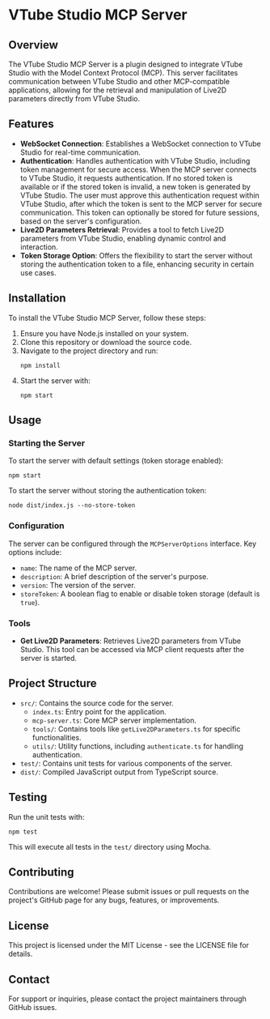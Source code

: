 # VTube Studio MCP Server

## Overview
The VTube Studio MCP Server is a plugin designed to integrate VTube Studio with the Model Context Protocol (MCP). This server facilitates communication between VTube Studio and other MCP-compatible applications, allowing for the retrieval and manipulation of Live2D parameters directly from VTube Studio.

## Features
- **WebSocket Connection**: Establishes a WebSocket connection to VTube Studio for real-time communication.
- **Authentication**: Handles authentication with VTube Studio, including token management for secure access. When the MCP server connects to VTube Studio, it requests authentication. If no stored token is available or if the stored token is invalid, a new token is generated by VTube Studio. The user must approve this authentication request within VTube Studio, after which the token is sent to the MCP server for secure communication. This token can optionally be stored for future sessions, based on the server's configuration.
- **Live2D Parameters Retrieval**: Provides a tool to fetch Live2D parameters from VTube Studio, enabling dynamic control and interaction.
- **Token Storage Option**: Offers the flexibility to start the server without storing the authentication token to a file, enhancing security in certain use cases.

## Installation
To install the VTube Studio MCP Server, follow these steps:
1. Ensure you have Node.js installed on your system.
2. Clone this repository or download the source code.
3. Navigate to the project directory and run:
   ```
   npm install
   ```
4. Start the server with:
   ```
   npm start
   ```

## Usage
### Starting the Server
To start the server with default settings (token storage enabled):
```
npm start
```

To start the server without storing the authentication token:
```
node dist/index.js --no-store-token
```

### Configuration
The server can be configured through the `MCPServerOptions` interface. Key options include:
- `name`: The name of the MCP server.
- `description`: A brief description of the server's purpose.
- `version`: The version of the server.
- `storeToken`: A boolean flag to enable or disable token storage (default is `true`).

### Tools
- **Get Live2D Parameters**: Retrieves Live2D parameters from VTube Studio. This tool can be accessed via MCP client requests after the server is started.

## Project Structure
- `src/`: Contains the source code for the server.
  - `index.ts`: Entry point for the application.
  - `mcp-server.ts`: Core MCP server implementation.
  - `tools/`: Contains tools like `getLive2DParameters.ts` for specific functionalities.
  - `utils/`: Utility functions, including `authenticate.ts` for handling authentication.
- `test/`: Contains unit tests for various components of the server.
- `dist/`: Compiled JavaScript output from TypeScript source.

## Testing
Run the unit tests with:
```
npm test
```
This will execute all tests in the `test/` directory using Mocha.

## Contributing
Contributions are welcome! Please submit issues or pull requests on the project's GitHub page for any bugs, features, or improvements.

## License
This project is licensed under the MIT License - see the LICENSE file for details.

## Contact
For support or inquiries, please contact the project maintainers through GitHub issues.
